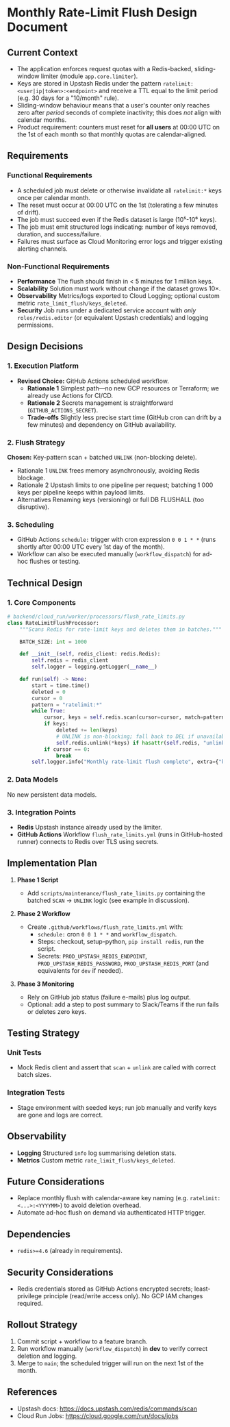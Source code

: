 # Monthly Rate-Limit Flush Design Document

## Current Context

- The application enforces request quotas with a Redis-backed, sliding-window limiter (module `app.core.limiter`).
- Keys are stored in Upstash Redis under the pattern `ratelimit:<user|ip|token>:<endpoint>` and receive a TTL equal to the limit period (e.g. 30 days for a "10/month" rule).
- Sliding-window behaviour means that a user's counter only reaches zero after _period_ seconds of complete inactivity; this does _not_ align with calendar months.
- Product requirement: counters must reset for **all users** at 00:00 UTC on the 1st of each month so that monthly quotas are calendar-aligned.

## Requirements

### Functional Requirements

- A scheduled job must delete or otherwise invalidate all `ratelimit:*` keys once per calendar month.
- The reset must occur at 00:00 UTC on the 1st (tolerating a few minutes of drift).
- The job must succeed even if the Redis dataset is large (10⁵-10⁶ keys).
- The job must emit structured logs indicating: number of keys removed, duration, and success/failure.
- Failures must surface as Cloud Monitoring error logs and trigger existing alerting channels.

### Non-Functional Requirements

- **Performance** The flush should finish in < 5 minutes for 1 million keys.
- **Scalability** Solution must work without change if the dataset grows 10×.
- **Observability** Metrics/logs exported to Cloud Logging; optional custom metric `rate_limit_flush/keys_deleted`.
- **Security** Job runs under a dedicated service account with _only_ `roles/redis.editor` (or equivalent Upstash credentials) and logging permissions.

## Design Decisions

### 1. Execution Platform

- **Revised Choice:** GitHub Actions scheduled workflow.
  - **Rationale 1** Simplest path—no new GCP resources or Terraform; we already use Actions for CI/CD.
  - **Rationale 2** Secrets management is straightforward (`GITHUB_ACTIONS_SECRET`).
  - **Trade-offs** Slightly less precise start time (GitHub cron can drift by a few minutes) and dependency on GitHub availability.

### 2. Flush Strategy

**Chosen:** Key-pattern scan + batched `UNLINK` (non-blocking delete).

- Rationale 1 `UNLINK` frees memory asynchronously, avoiding Redis blockage.
- Rationale 2 Upstash limits to one pipeline per request; batching 1 000 keys per pipeline keeps within payload limits.
- Alternatives Renaming keys (versioning) or full DB FLUSHALL (too disruptive).

### 3. Scheduling

- GitHub Actions `schedule:` trigger with cron expression `0 0 1 * *` (runs shortly after 00:00 UTC every 1st day of the month).
- Workflow can also be executed manually (`workflow_dispatch`) for ad-hoc flushes or testing.

## Technical Design

### 1. Core Components

```python
# backend/cloud_run/worker/processors/flush_rate_limits.py
class RateLimitFlushProcessor:
    """Scans Redis for rate-limit keys and deletes them in batches."""

    BATCH_SIZE: int = 1000

    def __init__(self, redis_client: redis.Redis):
        self.redis = redis_client
        self.logger = logging.getLogger(__name__)

    def run(self) -> None:
        start = time.time()
        deleted = 0
        cursor = 0
        pattern = "ratelimit:*"
        while True:
            cursor, keys = self.redis.scan(cursor=cursor, match=pattern, count=self.BATCH_SIZE)
            if keys:
                deleted += len(keys)
                # UNLINK is non-blocking; fall back to DEL if unavailable
                self.redis.unlink(*keys) if hasattr(self.redis, "unlink") else self.redis.delete(*keys)
            if cursor == 0:
                break
        self.logger.info("Monthly rate-limit flush complete", extra={"keys_deleted": deleted, "duration": time.time() - start})
```

### 2. Data Models

No new persistent data models.

### 3. Integration Points

- **Redis** Upstash instance already used by the limiter.
- **GitHub Actions** Workflow `flush_rate_limits.yml` (runs in GitHub-hosted runner) connects to Redis over TLS using secrets.

## Implementation Plan

1. **Phase 1 Script**

   - Add `scripts/maintenance/flush_rate_limits.py` containing the batched `SCAN` → `UNLINK` logic (see example in discussion).

2. **Phase 2 Workflow**

   - Create `.github/workflows/flush_rate_limits.yml` with:
     - `schedule:` cron `0 0 1 * *` and `workflow_dispatch`.
     - Steps: checkout, setup-python, `pip install redis`, run the script.
     - Secrets: `PROD_UPSTASH_REDIS_ENDPOINT`, `PROD_UPSTASH_REDIS_PASSWORD`, `PROD_UPSTASH_REDIS_PORT` (and equivalents for `dev` if needed).

3. **Phase 3 Monitoring**
   - Rely on GitHub job status (failure e-mails) plus log output.
   - Optional: add a step to post summary to Slack/Teams if the run fails or deletes zero keys.

## Testing Strategy

### Unit Tests

- Mock Redis client and assert that `scan` + `unlink` are called with correct batch sizes.

### Integration Tests

- Stage environment with seeded keys; run job manually and verify keys are gone and logs are correct.

## Observability

- **Logging** Structured `info` log summarising deletion stats.
- **Metrics** Custom metric `rate_limit_flush/keys_deleted`.

## Future Considerations

- Replace monthly flush with calendar-aware key naming (e.g. `ratelimit:<...>:<YYYYMM>`) to avoid deletion overhead.
- Automate ad-hoc flush on demand via authenticated HTTP trigger.

## Dependencies

- `redis>=4.6` (already in requirements).

## Security Considerations

- Redis credentials stored as GitHub Actions encrypted secrets; least-privilege principle (read/write access only). No GCP IAM changes required.

## Rollout Strategy

1. Commit script + workflow to a feature branch.
2. Run workflow manually (`workflow_dispatch`) in **dev** to verify correct deletion and logging.
3. Merge to `main`; the scheduled trigger will run on the next 1st of the month.

## References

- Upstash docs: https://docs.upstash.com/redis/commands/scan
- Cloud Run Jobs: https://cloud.google.com/run/docs/jobs

